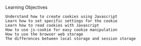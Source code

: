 Learning Objectives

    Understand how to create cookies using Javascript
    Learn how to set specific settings for the cookie
    Learn how to read cookies with Javascript
    How to use js-cookie for easy cookie manipulation
    How to use the browser web storage
    The differences between local storage and session storage
